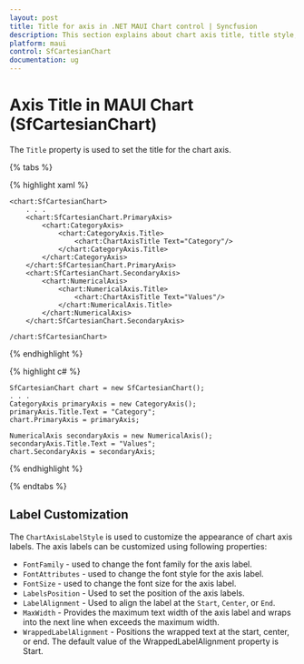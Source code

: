 ```yaml
---
layout: post
title: Title for axis in .NET MAUI Chart control | Syncfusion
description: This section explains about chart axis title, title style, title template and its customization in .NET .NET MAUI chart (SfCartesianChart).
platform: maui
control: SfCartesianChart
documentation: ug
---
```


# Axis Title in MAUI Chart (SfCartesianChart)

The `Title` property is used to set the title for the chart axis.

{% tabs %}

{% highlight xaml %}

    <chart:SfCartesianChart>
        . . .
        <chart:SfCartesianChart.PrimaryAxis>
            <chart:CategoryAxis>
                <chart:CategoryAxis.Title>
                    <chart:ChartAxisTitle Text="Category"/>
                </chart:CategoryAxis.Title>
            </chart:CategoryAxis>
        </chart:SfCartesianChart.PrimaryAxis>
        <chart:SfCartesianChart.SecondaryAxis>
            <chart:NumericalAxis>
                <chart:NumericalAxis.Title>
                    <chart:ChartAxisTitle Text="Values"/>
                </chart:NumericalAxis.Title>
            </chart:NumericalAxis>
        </chart:SfCartesianChart.SecondaryAxis>

    /chart:SfCartesianChart>

{% endhighlight %}

{% highlight c# %}

    SfCartesianChart chart = new SfCartesianChart();
    . . .
    CategoryAxis primaryAxis = new CategoryAxis();
    primaryAxis.Title.Text = "Category";
    chart.PrimaryAxis = primaryAxis;
    
    NumericalAxis secondaryAxis = new NumericalAxis();
    secondaryAxis.Title.Text = "Values";
    chart.SecondaryAxis = secondaryAxis;

{% endhighlight %}

{% endtabs %}

## Label Customization 

The `ChartAxisLabelStyle` is used to customize the appearance of chart axis labels. The axis labels can be customized using following properties:

* `FontFamily` - used to change the font family for the axis label.
* `FontAttributes` - used to change the font style for the axis label.
* `FontSize` - used to change the font size for the axis label.
* `LabelsPosition` - Used to set the position of the axis labels.
* `LabelAlignment` - Used to align the label at the `Start`, `Center`, or `End`.
* `MaxWidth` - Provides the maximum text width of the axis label and wraps into the next line when exceeds the maximum width.
* `WrappedLabelAlignment` - Positions the wrapped text at the start, center, or end. The default value of the WrappedLabelAlignment property is Start.



